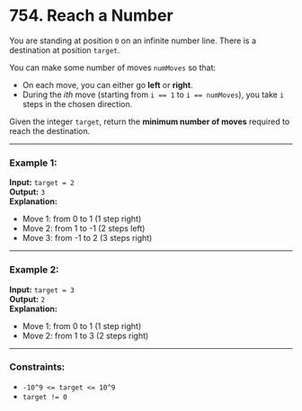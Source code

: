 # 754. Reach a Number

You are standing at position `0` on an infinite number line. There is a destination at position `target`.

You can make some number of moves `numMoves` so that:
- On each move, you can either go **left** or **right**.
- During the *ith* move (starting from `i == 1` to `i == numMoves`), you take `i` steps in the chosen direction.

Given the integer `target`, return the **minimum number of moves** required to reach the destination.

---

### Example 1:
**Input:** `target = 2`  
**Output:** `3`  
**Explanation:**
- Move 1: from 0 to 1 (1 step right)
- Move 2: from 1 to -1 (2 steps left)
- Move 3: from -1 to 2 (3 steps right)

---

### Example 2:
**Input:** `target = 3`  
**Output:** `2`  
**Explanation:**
- Move 1: from 0 to 1 (1 step right)
- Move 2: from 1 to 3 (2 steps right)

---

### Constraints:
- `-10^9 <= target <= 10^9`
- `target != 0`